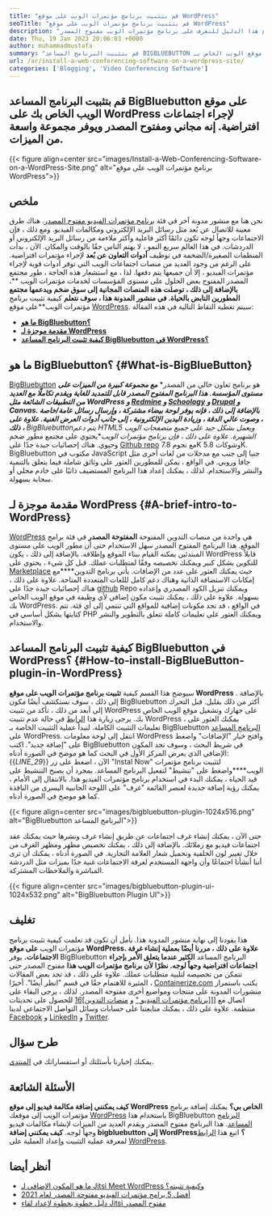 ```yaml
---
title: "قم بتثبيت برنامج مؤتمرات الويب على موقع WordPress" 
seoTitle: "قم بتثبيت برنامج مؤتمرات الويب على موقع WordPress" 
description: "اتبع هذا الدليل للتعرف على برنامج مؤتمرات الويب مفتوح المصدر BigBluebutton. دعنا نستكشف كيفية تثبيت البرنامج المساعد BigBluebutton على WordPress." 
date: Thu, 19 Jan 2023 20:06:03 +0000
author: muhammadmustafa
summary: "قم بتثبيت البرنامج المساعد BIGBLUEBUTTON على موقع الويب الخاص بـ WordPress الخاص بك لإجراء اجتماعات افتراضية. إنه مجاني ومفتوح المصدر ويوفر مجموعة واسعة من الميزات." 
url: /ar/install-a-web-conferencing-software-on-a-wordpress-site/
categories: ['Blogging', 'Video Conferencing Software']
---
```


## قم بتثبيت البرنامج المساعد BigBluebutton على موقع الويب الخاص بك على WordPress لإجراء اجتماعات افتراضية. إنه مجاني ومفتوح المصدر ويوفر مجموعة واسعة من الميزات.

{{< figure align=center src="images/Install-a-Web-Conferencing-Software-on-a-WordPress-Site.png" alt="برنامج مؤتمرات الويب على موقع WordPress">}}


## ملخص
نحن هنا مع منشور مدونة آخر في فئة [برنامج مؤتمرات الفيديو مفتوح المصدر][1]. هناك طرق معينة للاتصال عن بُعد مثل رسائل البريد الإلكتروني ومكالمات الفيديو. ومع ذلك ، فإن الاجتماعات وجهاً لوجه تكون دائمًا أكثر فاعلية وأكثر ملاءمة من رسائل البريد الإلكتروني أو الدردشات. في هذا العالم سريع النمو ، لا يهتم الناس حقًا بالوقت والمكان. الآن ، بدأت المنظمات الصغيرة/الضخمة في توظيف  **أدوات التعاون عن بُعد** لإجراء مؤتمرات افتراضية. على الرغم من وجود العديد من منصات اجتماعات الويب التي توفر أدوات قوية لإجراء مؤتمرات الفيديو ، إلا أن جميعها يتم دفعها. لذا ، مع استشعار هذه الحاجة ، طور مجتمع المصدر المفتوح بعض الحلول على مستوى المؤسسات لخدمات مؤتمرات الويب ****. بالإضافة إلى ذلك ، توصلت هذه المنصات المجانية إلى سوق ضخم ويدعمها مجتمع المطورين النابض بالحياة. في منشور المدونة هذا ، سوف نتعلم**  كيفية تثبيت برنامج مؤتمرات الويب**على موقع [WordPress][2].
سيتم تغطية النقاط التالية في هذه المقالة:
* [  **ما هو BigBluebutton؟**  ][3]
* [  **مقدمة موجزة لـ WordPress**  ][4]
*  **[كيفية تثبيت البرنامج المساعد BigBluebutton في WordPress؟][5]**  

##  **ما هو BigBluebutton؟**  {#What-is-BigBlueButton}

[BigBluebutton][6] هو برنامج تعاون خالي من المصدر*  ***مع مجموعة كبيرة من الميزات على مستوى المؤسسة. هذا البرنامج المفتوح المصدر قابل للتمديد للغاية ويقدم تكاملًا مع العديد من التطبيقات الشائعة مثل WordPress و [Redmine][7] و [Schoology][8] و [Drupal][9] و Canvas. بالإضافة إلى ذلك ، فإنه يوفر لوحة بيضاء مشتركة ، وإرسال رسائل عامة/خاصة ، وصوت عالي الدقة ، وزيادة اليدين الإلكترونية ، إلى جانب أدوات العرض الغنية. علاوة على ذلك ،**  BigBluebutton**يتم دعم HTML5 ويعمل بشكل جيد على جميع متصفحات الويب الشهيرة.
علاوة على ذلك ، فإن برنامج مؤتمرات الويب**يحتوي على مجتمع مطور ضخم وحيوي. هناك إحصائيات جيدة جدًا على [Github repo][10] مع نجوم 7.8K وشوكات 5.8K. BigBluebutton مكتوب في JavaScript جنبا إلى جنب مع مدخلات من لغات أخرى مثل جافا وروبي. في الواقع ، يمكن للمطورين العثور على وثائق شاملة فيما يتعلق بالتنمية والنشر والاستخدام. لذلك ، يمكنك إعداد هذا البرنامج المستضيف ذاتيًا على خادم محلي أو سحابة بسهولة.

##  **مقدمة موجزة لـ WordPress**  {#A-brief-intro-to-WordPress}

[WordPress][2] هي واحدة من منصات التدوين المفتوحة  **المفتوحة المصدر**  في فئة برامج الموقع. هذا البرنامج المفتوح المصدر سهل الاستخدام حتى أن مطور الويب على مستوى المبتدئين يمكنه القيام ببناء الموقع وإطلاقه. بالإضافة إلى ذلك ، يكون WordPress قابلاً للتكوين بشكل كبير ويمكنك تخصيصه وفقًا لمتطلبات عملك. قبل كل شيء ، يحتوي على [Marketplace][11] حيث يمكنك العثور على عدد من الإضافات.
يأتي برنامج التدوين****مع إمكانات الاستضافة الذاتية وهناك دعم كامل لللغات المتعددة المتاحة. علاوة على ذلك ، هناك إحصائيات جيدة جدًا على [github][12] Repo ويمكنك تنزيل الكود المصدري وإعداده بسهولة. علاوة على ذلك ، يمكنك تثبيت مكون إضافي لأي وظيفة في موقع الويب الخاص بك WordPress. في الواقع ، قد تجد مكونات إضافية للمواقع التي تنتمي إلى أي فئة. تتم كتابتها بشكل أساسي في PHP ويمكنك العثور على تعليمات كاملة تتعلق بالتطوير والنشر والاستخدام.

##  **كيفية تثبيت البرنامج المساعد BigBluebutton في WordPress؟**  {#How-to-install-BigBlueButton-plugin-in-WordPress}

سيوضح هذا القسم كيفية  **تثبيت برنامج مؤتمرات الويب على موقع WordPress**  . بالإضافة إلى ذلك ، سوف نستكشف أيضًا مكون BigBluebutton أكثر من ذلك بقليل. قبل التحرك إلى أبعد من ذلك ، تأكد من تثبيت WordPress على جهازك وتشغيل موقع الويب الخاص بك.
يرجى زيارة هذا [الرابط][2] في حالة عدم تثبيت WordPress ، يمكنك العثور على تعليمات التثبيت الكاملة.
لنبدأ عملية التثبيت الخاصة بـ BigBluebutton [البرنامج المساعد][13] على WordPress.
انتقل إلى لوحة معلومات WordPress وافتح خيار "الإضافات" واضغط على "إضافة جديد". اكتب BigBluebutton في شريط البحث ، وسوف تجد المكون الإضافي الذي يعرض المركز الأول في البحث كما هو موضح في الصورة أدناه:
{{_LINE_29_}}
الآن ، اضغط على زر "Instal Now" لتثبيت برنامج مؤتمرات الويب****واضغط على "تنشيط" لتفعيل البرنامج المساعد. بمجرد أن يصبح التنشيط على قيد الحياة ، يمكنك البدء في استخدام برنامج مؤتمرات الفيديو هذا. بالانتقال إلى الأمام ، يمكنك رؤية إضافة جديدة لعنصر القائمة "غرف" على اللوحة الجانبية اليسرى من النافذة كما هو موضح في الصورة أدناه.

{{< figure align=center src="images/bigbluebutton-plugin-1024x516.png" alt="BigBluebutton البرنامج المساعد">}}

حتى الآن ، يمكنك إنشاء غرف اجتماعات عن طريق إنشاء غرف ونشرها حيث يمكنك عقد اجتماعات فيديو مع زملائك. بالإضافة إلى ذلك ، يمكنك تخصيص مظهر ومظهر الغرف من خلال تغيير لون الخلفية وتحميل شعار العلامة التجارية. في الصورة أدناه ، يمكنك أن ترى أننا أنشأنا اجتماعًا وأن واجهة المستخدم لغرفة الاجتماعات غنية جدًا بميزات مثل الدردشة المباشرة والملاحظات المشتركة.

{{< figure align=center src="images/bigbluebutton-plugin-ui-1024x532.png" alt="BigBluebutton Plugin UI">}}


## تغليف
هذا يقودنا إلى نهاية منشور المدونة هذا. نأمل أن تكون قد تعلمت كيفية تثبيت برنامج مؤتمرات الويب  **على موقع WordPress. علاوة على ذلك ، مررنا أيضًا بعملية إنشاء غرفة الاجتماعات.** يوفر BigBluebutton البرنامج المساعد **الكثير عندما يتعلق الأمر بإجراء اجتماعات افتراضية وجهاً لوجه. نظرًا لأن برنامج مؤتمرات الويب هذا**  مفتوح المصدر حتى تتمكن من تخصيصه لتلبية متطلبات عملك. علاوة على ذلك ، قد تجد بعض المقالات المثيرة للاهتمام حقًا في قسم "انظر أيضًا".
أخيرًا ، [Containerize.com][14] يكتب باستمرار منشورات المدونة على منتجات ومواضيع أخرى مفتوحة المصدر. لذلك ، يرجى البقاء على اتصال مع [[[[برنامج مؤتمرات الفيديو "][1] و [منصات التدوين][15]][16] للحصول على تحديثات منتظمة. علاوة على ذلك ، يمكنك متابعتنا على حسابات وسائل التواصل الاجتماعي لدينا [Facebook][17] و [LinkedIn][18] و [Twitter][19].

## طرح سؤال
يمكنك إخبارنا بأسئلتك أو استفساراتك في [المنتدى][20].

## الأسئلة الشائعة
 **كيف يمكنني إضافة مكالمة فيديو إلى موقع WordPress الخاص بي؟** 
يمكنك إضافة برنامج مؤتمرات الويب إلى موقعك [WordPress][2] باستخدام هذا BigBluebutton [البرنامج المساعد][13]. هذا البرنامج مفتوح المصدر ويقدم العديد من الميزات لإنشاء مكالمات فيديو وجهاً لوجه.
 **كيف يمكنني إضافة bigbluebutton إلى WordPress؟** 
اتبع هذا [الرابط][5] لمعرفة عملية التثبيت وإعداد العملية على [WordPress][2].

## أنظر أيضا
  * [ما هو المكون الإضافي لـ Jitsi Meet WordPress وكيفية تثبيته؟][21]
  * [أفضل 5 برامج مؤتمرات الفيديو مفتوحة المصدر لعام 2021][22]
  * [دليل خطوة بخطوة لإعداد لقاء Jitsi مفتوح المصدر][23]



 [1]: https://products.containerize.com/video-conferencing/
 [2]: https://products.containerize.com/blogging/wordpress/
 [3]: #What-is-BigBlueButton
 [4]: #A-brief-intro-to-WordPress
 [5]: #How-to-install-BigBlueButton-plugin-in-WordPress
 [6]: https://products.containerize.com/video-conferencing/bigbluebutton/
 [7]: https://products.containerize.com/project-management/redmine/
 [8]: https://app.schoology.com/login
 [9]: https://products.containerize.com/content-management/drupal/
 [10]: https://github.com/bigbluebutton/bigbluebutton
 [11]: https://wordpress.org/plugins/
 [12]: https://github.com/WordPress/WordPress
 [13]: https://wordpress.org/plugins/video-conferencing-with-bbb/
 [14]: https://www.containerize.com/
 [15]: https://products.containerize.com/blogging/
 [16]: https://products.containerize.com/social-network-platforms/
 [17]: https://web.facebook.com/containerize
 [18]: https://www.linkedin.com/company/containerize/
 [19]: https://twitter.com/containerize_co
 [20]: https://forum.containerize.com/
 [21]: https://blog.containerize.com/blogging/what-is-jitsi-meet-wordpress-plugin-and-how-to-install-it/
 [22]: https://blog.containerize.com/video-conferencing-software/top-5-open-source-video-conferencing-software-of-2021/
 [23]: https://blog.containerize.com/video-conferencing-software/how-to-set-up-open-source-jitsi-meet/
